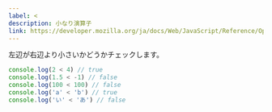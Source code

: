 ```yaml
---
label: <
description: 小なり演算子
link: https://developer.mozilla.org/ja/docs/Web/JavaScript/Reference/Operators/Less_than
---
```


左辺が右辺より小さいかどうかチェックします。

```typescript
console.log(2 < 4) // true
console.log(1.5 < -1) // false
console.log(100 < 100) // false
console.log('a' < 'b') // true
console.log('い' < 'あ') // false
```
